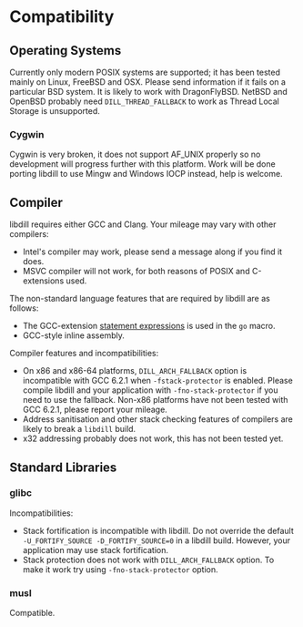 
# Compatibility

## Operating Systems

Currently only modern POSIX systems are supported; it has been tested mainly on Linux, FreeBSD and OSX. Please send information if it fails on a particular BSD system. It is likely to work with DragonFlyBSD. NetBSD and OpenBSD probably need `DILL_THREAD_FALLBACK` to work as Thread Local Storage is unsupported.

### Cygwin

Cygwin is very broken, it does not support AF_UNIX properly so no development will progress further with this platform. Work will be done porting libdill to use Mingw and Windows IOCP instead, help is welcome.

## Compiler

libdill requires either GCC and Clang. Your mileage may vary with other compilers:

- Intel's compiler may work, please send a message along if you find it does.
- MSVC compiler will not work, for both reasons of POSIX and C-extensions used.

The non-standard language features that are required by libdill are as follows:

- The GCC-extension [statement expressions](https://gcc.gnu.org/onlinedocs/gcc-3.2/gcc/Statement-Exprs.html) is used in the `go` macro.
- GCC-style inline assembly.

Compiler features and incompatibilities:

- On x86 and x86-64 platforms, `DILL_ARCH_FALLBACK` option is incompatible with GCC 6.2.1 when `-fstack-protector` is enabled. Please compile libdill and your application with `-fno-stack-protector` if you need to use the fallback. Non-x86 platforms have not been tested with GCC 6.2.1, please report your mileage.
- Address sanitisation and other stack checking features of compilers are likely to break a `libdill` build.
- x32 addressing probably does not work, this has not been tested yet.

## Standard Libraries

### glibc

Incompatibilities:

- Stack fortification is incompatible with libdill. Do not override the default `-U_FORTIFY_SOURCE -D_FORTIFY_SOURCE=0` in a libdill build. However, your application may use stack fortification.
- Stack protection does not work with `DILL_ARCH_FALLBACK` option. To make it work try using `-fno-stack-protector` option.

### musl

Compatible.
